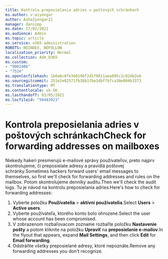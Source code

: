 ```yaml
---
title: Kontrola preposielania adries v poštových schránkach
ms.author: v-aiyengar
author: AshaIyengar21
manager: dansimp
ms.date: 17/02/2021
ms.audience: Admin
ms.topic: article
ms.service: o365-administration
ROBOTS: NOINDEX, NOFOLLOW
localization_priority: Normal
ms.collection: Adm_O365
ms.custom:
- "9002486"
- "7524"
ms.openlocfilehash: 1b0a6c8fe368196f2d1f9811aea895c2c024b2e6
ms.sourcegitcommit: 251e2e82571fb3bb1fbe3dbf7bfca30e004b3373
ms.translationtype: MT
ms.contentlocale: sk-SK
ms.lasthandoff: 03/05/2021
ms.locfileid: "50483923"
---
```

# <a name="check-for-forwarding-addresses-on-mailboxes"></a><span data-ttu-id="c5296-102">Kontrola preposielania adries v poštových schránkach</span><span class="sxs-lookup"><span data-stu-id="c5296-102">Check for forwarding addresses on mailboxes</span></span>

<span data-ttu-id="c5296-103">Niekedy hakeri presmerujú e-mailové správy používateľov, preto najprv skontrolujeme, či preposielate adresy a pravidlá poštovej schránky.</span><span class="sxs-lookup"><span data-stu-id="c5296-103">Sometimes hackers forward users' email messages to themselves, so first we'll check for forwarding addresses and rules on the mailbox.</span></span> <span data-ttu-id="c5296-104">Potom skontrolujeme denníky auditu.</span><span class="sxs-lookup"><span data-stu-id="c5296-104">Then we'll check the audit logs.</span></span> <span data-ttu-id="c5296-105">Tu je návod na kontrolu preposielania adries:</span><span class="sxs-lookup"><span data-stu-id="c5296-105">Here's how to check for forwarding addresses:</span></span>

1. <span data-ttu-id="c5296-106">Vyberte položku **Používatelia**  >  **aktívni používatelia**.</span><span class="sxs-lookup"><span data-stu-id="c5296-106">Select **Users** > **Active users**.</span></span>
1. <span data-ttu-id="c5296-107">Vyberte používateľa, ktorého konto bolo ohrozené.</span><span class="sxs-lookup"><span data-stu-id="c5296-107">Select the user whose account has been compromised.</span></span>
1. <span data-ttu-id="c5296-108">V zobrazenom rozbaľovacom zozname rozbaľte položku **Nastavenie pošty** a potom kliknite na položku **Upraviť** na **preposielanie e-mailov**.</span><span class="sxs-lookup"><span data-stu-id="c5296-108">In the flyout that appears, expand **Mail Settings**, and then click **Edit** for **Email forwarding**.</span></span>
1. <span data-ttu-id="c5296-109">Odstráňte všetky preposielané adresy, ktoré nepoznáte.</span><span class="sxs-lookup"><span data-stu-id="c5296-109">Remove any forwarding addresses you don't recognize.</span></span>